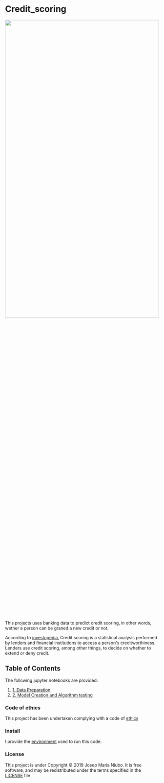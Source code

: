 # Credit_scoring
<img src='https://github.com/titoniubo/text_classification/blob/master/textpic_education.JPG' width=100% height=50% />

This projects uses banking data to predict credit scoring, in other words, wether a person can be graned a new credit or not. 

According to [investopedia](https://www.investopedia.com/terms/c/credit_scoring.asp), Credit scoring is a statistical analysis performed by lenders and financial institutions to access a person's creditworthiness. Lenders use credit scoring, among other things, to decide on whether to extend or deny credit.

## Table of Contents 
The following jupyter notebooks are provided:
1. [1. Data Preparation](https://github.com/titoniubo/credit_scoring/blob/master/1.%20Data%20exploration%20and%20Visualizations.ipynb)
2. [2. Model Creation and Algorithm testing](https://github.com/titoniubo/text_classification/blob/master/2.%20Data%20Processing.ipynb)


### Code of ethics

This project has been undertaken complying with a code of [ethics](https://github.com/titoniubo/credit_scoring/blob/master/Code%20of%20ethics.txt) 

### Install
I provide the [environment](https://github.com/titoniubo/text_classification/blob/master/textpro.yml) used to run this code.

### License
This project is under Copyright © 2019 Josep Maria Niubo. It is free software, and may be redistributed under the terms specified in the [LICENSE](https://github.com/titoniubo/credit_scoring/blob/master/License.txt) file
